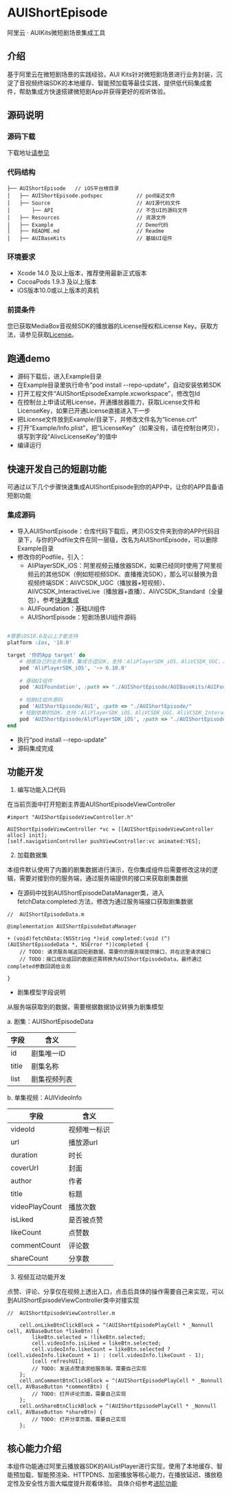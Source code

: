 # AUIShortEpisode
阿里云 · AUIKits微短剧场景集成工具

## 介绍
基于阿里云在微短剧场景的实践经验，AUI Kits针对微短剧场景进行业务封装，沉淀了音视频终端SDK的本地缓存、智能预加载等最佳实践，提供低代码集成套件，帮助集成方快速搭建微短剧App并获得更好的视听体验。

## 源码说明

### 源码下载
下载地址[请参见](https://github.com/MediaBox-AUIKits/AUIShortEpisode/tree/main/iOS)


### 代码结构
```
├── AUIShortEpisode   // iOS平台根目录
│   ├── AUIShortEpisode.podspec           // pod描述文件
│   ├── Source                            // AUI源代码文件
│       ├── API                           // 不含UI的源码文件
│   ├── Resources                         // 资源文件
│   ├── Example                           // Demo代码
│   ├── README.md                         // Readme   
│   ├── AUIBaseKits                       // 基础UI组件   
```

### 环境要求

- Xcode 14.0 及以上版本，推荐使用最新正式版本
- CocoaPods 1.9.3 及以上版本
- iOS版本10.0或以上版本的真机

### 前提条件

您已获取MediaBox音视频SDK的播放器的License授权和License Key。获取方法，请参见获取[License](https://help.aliyun.com/document_detail/2391512.html)。

## 跑通demo

- 源码下载后，进入Example目录
- 在Example目录里执行命令“pod install  --repo-update”，自动安装依赖SDK
- 打开工程文件“AUIShortEpisodeExample.xcworkspace”，修改包Id
- 在控制台上申请试用License，开通播放器能力，获取License文件和LicenseKey，如果已开通License直接进入下一步
- 把License文件放到Example/目录下，并修改文件名为“license.crt”
- 打开“Example/Info.plist”，把“LicenseKey”（如果没有，请在控制台拷贝），填写到字段“AlivcLicenseKey”的值中
- 编译运行

## 快速开发自己的短剧功能
可通过以下几个步骤快速集成AUIShortEpisode到你的APP中，让你的APP具备语短剧功能

### 集成源码
- 导入AUIShortEpisode：仓库代码下载后，拷贝iOS文件夹到你的APP代码目录下，与你的Podfile文件在同一层级，改名为AUIShortEpisode，可以删除Example目录
- 修改你的Podfile，引入：
  - AliPlayerSDK_iOS：阿里视频云播放器SDK，如果已经同时使用了阿里视频云的其他SDK（例如短视频SDK、直播推流SDK），那么可以替换为音视频终端SDK：AliVCSDK_UGC（播放器+短视频）、AliVCSDK_InteractiveLive（播放器+直播）、AliVCSDK_Standard（全量包），参考[快速集成](https://help.aliyun.com/document_detail/2412571.htm)
  - AUIFoundation：基础UI组件
  - AUIShortEpisode：短剧场景UI组件源码
```ruby

#需要iOS10.0及以上才能支持
platform :ios, '10.0'

target '你的App target' do
    # 根据自己的业务场景，集成合适SDK，支持：AliPlayerSDK_iOS、AliVCSDK_UGC、AliVCSDK_InteractiveLive、AliVCSDK_Standard等，请使用最新的版本，可以从官网进行查询
    pod 'AliPlayerSDK_iOS', '~> 6.10.0'
  
    # 基础UI组件
    pod 'AUIFoundation', :path => "./AUIShortEpisode/AUIBaseKits/AUIFoundation/"
  
    # 短剧UI组件源码
    pod 'AUIShortEpisode/AUI', :path => "./AUIShortEpisode/"
    # 短剧依赖的SDK，支持：AliPlayerSDK_iOS、AliVCSDK_UGC、AliVCSDK_InteractiveLive、AliVCSDK_Standard等
    pod 'AUIShortEpisode/AliPlayerSDK_iOS', :path => "./AUIShortEpisode/"
end
```
- 执行“pod install --repo-update”
- 源码集成完成

## 功能开发
1. 编写功能入口代码
   
在当前页面中打开短剧主界面AUIShortEpisodeViewController
```ObjC
#import "AUIShortEpisodeViewController.h"

AUIShortEpisodeViewController *vc = [[AUIShortEpisodeViewController alloc] init];
[self.navigationController pushViewController:vc animated:YES];
```

2. 加载数据集

本组件默认使用了内置的剧集数据进行演示，在你集成组件后需要修改这块的逻辑，需要对接到你的服务端，通过服务端提供的接口来获取剧集数据

- 在源码中找到AUIShortEpisodeDataManager类，进入fetchData:completed:方法，修改为通过服务端接口获取剧集数据
```ObjC
//  AUIShortEpisodeData.m

@implementation AUIShortEpisodeDataManager

+ (void)fetchData:(NSString *)eid completed:(void (^)(AUIShortEpisodeData *, NSError *))completed {
    // TODO: 请求服务端返回短剧数据，需要你的服务端提供接口，并在这里请求接口
    // TODO：接口成功返回的数据还需转换为AUIShortEpisodeData，最终通过completed参数回调给业务
    
}

```

- 剧集模型字段说明

从服务端获取到的数据，需要根据数据协议转换为剧集模型

a. 剧集：AUIShortEpisodeData
  
| 字段 |  含义   |
|-----|--------|
| id |	剧集唯一ID |
| title |	剧集名称 |
| list |	剧集视频列表 |

b. 单集视频：AUIVideoInfo
  
| 字段 |  含义   |
|-----|--------|
| videoId |	视频唯一标识 |
| url |	播放源url |
| duration |	时长 |
| coverUrl |	封面 |
| author |	作者 |
| title |	标题 |
| videoPlayCount |	播放次数 |
| isLiked |	是否被点赞 |
| likeCount |	点赞数 |
| commentCount |	评论数 |
| shareCount |	分享数 |


3. 视频互动功能开发

点赞、评论、分享仅在视频上透出入口，点击后具体的操作需要自己来实现，可以到AUIShortEpisodeViewController类中对接实现
```ObjC
//  AUIShortEpisodeViewController.m

    cell.onLikeBtnClickBlock = ^(AUIShortEpisodePlayCell * _Nonnull cell, AVBaseButton *likeBtn) {
        likeBtn.selected = !likeBtn.selected;
        cell.videoInfo.isLiked = likeBtn.selected;
        cell.videoInfo.likeCount = likeBtn.selected ? (cell.videoInfo.likeCount + 1) : (cell.videoInfo.likeCount - 1);
        [cell refreshUI];
        // TODO: 发送点赞请求给服务端，需要自己实现
    };
    cell.onCommentBtnClickBlock = ^(AUIShortEpisodePlayCell * _Nonnull cell, AVBaseButton *commentBtn) {
        // TODO: 打开评论页面，需要自己实现
    };
    cell.onShareBtnClickBlock = ^(AUIShortEpisodePlayCell * _Nonnull cell, AVBaseButton *shareBtn) {
        // TODO: 打开分享页面，需要自己实现
    };

```

## 核心能力介绍

本组件功能通过阿里云播放器SDK的AliListPlayer进行实现，使用了本地缓存、智能预加载、智能预渲染、HTTPDNS、加密播放等核心能力，在播放延迟、播放稳定性及安全性方面大幅度提升观看体验。
具体介绍参考[进阶功能](https://help.aliyun.com/zh/vod/developer-reference/advanced-features-1)
